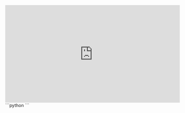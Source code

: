 
<iframe width="560" height="315" 
src="https://video.cs50.io/imrloYMePL0" 
title="YouTube video player" 
frameborder="0" 
allow="accelerometer; autoplay; clipboard-write; encrypted-media; gyroscope; picture-in-picture" 
allowfullscreen></iframe>
```python
```